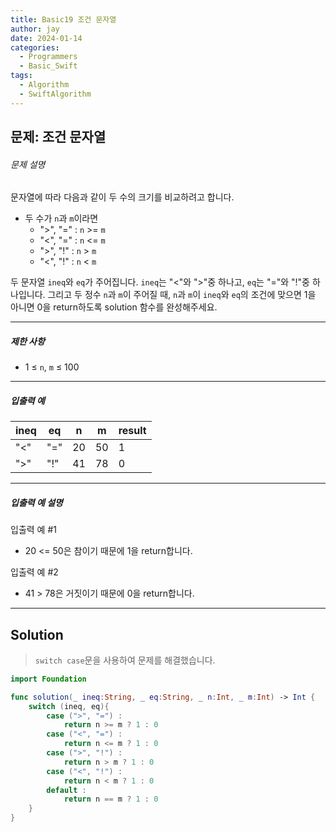 ```yaml
---
title: Basic19 조건 문자열
author: jay
date: 2024-01-14
categories:
  - Programmers
  - Basic_Swift
tags:
  - Algorithm
  - SwiftAlgorithm
---
```

## 문제: 조건 문자열

###### 문제 설명

문자열에 따라 다음과 같이 두 수의 크기를 비교하려고 합니다. 

- 두 수가 `n`과 `m`이라면
    - ">", "=" : `n` >= `m`
    - "<", "=" : `n` <= `m`
    - ">", "!" : `n` > `m`
    - "<", "!" : `n` < `m`

두 문자열 `ineq`와 `eq`가 주어집니다. `ineq`는 "<"와 ">"중 하나고, `eq`는 "="와 "!"중 하나입니다. 그리고 두 정수 `n`과 `m`이 주어질 때, `n`과 `m`이 `ineq`와 `eq`의 조건에 맞으면 1을 아니면 0을 return하도록 solution 함수를 완성해주세요.

---

##### 제한 사항

- 1 ≤ `n`, `m` ≤ 100

---

##### 입출력 예

|ineq|eq|n|m|result|
|---|---|---|---|---|
|"<"|"="|20|50|1|
|">"|"!"|41|78|0|

---

##### 입출력 예 설명

입출력 예 #1

- 20 <= 50은 참이기 때문에 1을 return합니다.

입출력 예 #2

- 41 > 78은 거짓이기 때문에 0을 return합니다.

---

## Solution 

> `switch case`문을 사용하여 문제를 해결했습니다.

```swift
import Foundation

func solution(_ ineq:String, _ eq:String, _ n:Int, _ m:Int) -> Int {
    switch (ineq, eq){
        case (">", "=") :
            return n >= m ? 1 : 0
        case ("<", "=") :
            return n <= m ? 1 : 0
        case (">", "!") :
            return n > m ? 1 : 0
        case ("<", "!") :
            return n < m ? 1 : 0
        default :
            return n == m ? 1 : 0
    }
}
```